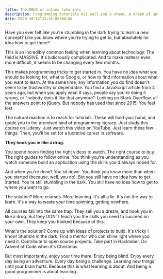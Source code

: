 ```yaml
---
title: The DRUG of online tutorials
description: Programming tutorials all sell you a dream. A dream of untapped skills. A dream of potential. But they all have the same problem.
date: 2020-10-12T15:45:00+00:00
---
```

Have you ever felt like you're stumbling in the dark trying to learn a new concept? Like you know where you're trying
to get to, but absolutely no idea how to get there?

This is an incredibly common feeling when learning about technology. The field is MASSIVE. It's ludicrously complicated.
And to make matters even more difficult, it seems to be changing every few months.

This makes programming tricky to get started in. You have no idea what you should be looking for, what to Google, or
how to find information about what you want to learn. At the same time, any information you do find doesn't seem to be
trustworthy or dependable. You find a JavaScript article from 4 years ago, but when you apply what it says, people say you're doing it
wrong, or "nobody does it like that anymore". Looking on Stack Overflow, all the answers point to jQuery. But nobody has
used that since 2015. You feel lost.

The natural reaction is to reach for tutorials. These will hold your hand, and guide you to the promised land of programming
literacy. Just study this course on Udemy. Just watch this video on YouTube. Just learn these few things. Then, you'll be set
for a lucrative career in software.

**They hook you in like a drug.**

You spend hours finding the right videos to watch. The right course to buy. The right guides to follow online. You think
you're understanding as you watch someone build an application using the skills you'd always hoped for.

And when you're done? You sit down. You think you know more than when you started (because, well, you do). But you still have no idea
how to get started. You're still stumbling in the dark. You still have no idea how to get to where you want to go.

The solution? More courses. More learning. It's all a lie. It's not the way to learn. It's a way to waste your time
spinning, getting nowhere.

All courses fall into the same trap. They sell you a dream, and hook you in like a drug. But they DON'T teach you
the skills you need to succeed on your own. They keep you hooked because of this.

What's the solution? Come up with ideas of projects to build. It's tricky I know! Stumble in the
dark. Find a mentor who can shine light where you need it. Contribute to open source projects. Take part in Hacktober.
Do Advent of Code when it's Christmas.

But most importantly, enjoy your time there. Enjoy being blind. Enjoy every day being an adventure. Every day being a
challenge. Learning new things until your brain hurts. Because this is what learning is about. And being a good programmer is about learning.

